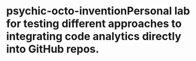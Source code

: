 # psychic-octo-inventionPersonal lab for testing different approaches to integrating code analytics directly into GitHub repos.
